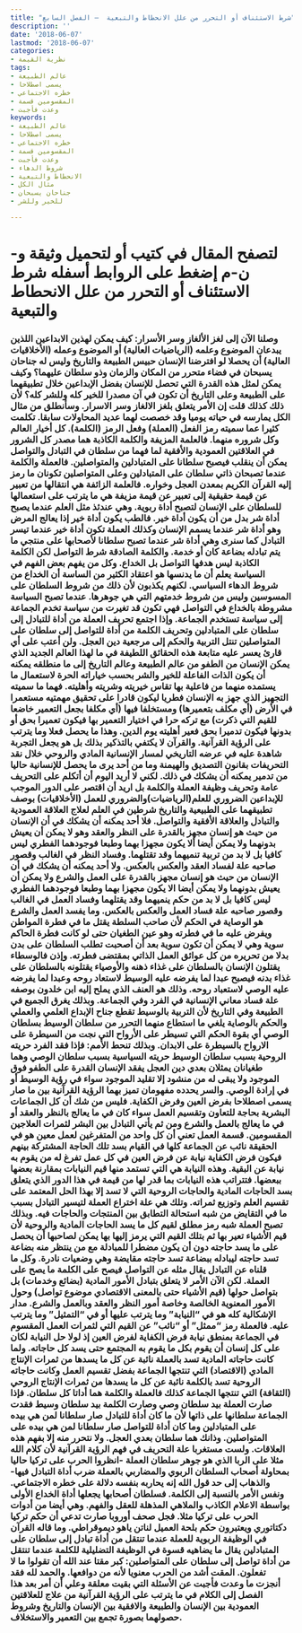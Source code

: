 ```yaml
---
title: "شرط الاستئناف أو التحرر من علل الانحطاط والتبعية  – الفصل السابع"
description: ''
date: '2018-06-07'
lastmod: '2018-06-07'
categories:
- نظرية القيمة
tags:
- عالم الطبيعة
- يسمى اصطلاحا
- خطره الاجتماعي
- المقسومين قسمة
- وعدت فأجبت
keywords:
- عالم الطبيعة
- يسمى اصطلاحا
- خطره الاجتماعي
- المقسومين قسمة
- وعدت فأجبت
- شروط الدهاء
- الانحطاط والتبعية
- مثال الكل
- جناحان يسبحان
- للخير وللشر

---
```

# **لتصفح المقال في كتيب أو لتحميل وثيقة و-ن-م إضغط على الروابط أسفله** **شرط الاستئناف أو التحرر من علل الانحطاط والتبعية**

### وصلنا الآن إلى لغز الألغاز وسر الأسرار: كيف يمكن لهذين الابداعين اللذين يبدعان الموضوع وعلمه (الرياضيات العالية) أو الموضوع وعمله (الأخلاقيات العالية) أن يحصلا لو افترضنا الإنسان حبيس الطبيعة والتاريخ وليس له جناحان يسبحان في فضاء متحرر من المكان والزمان وذو سلطان عليهما؟ وكيف يمكن لمثل هذه القدرة التي تحصل للإنسان بفضل الإبداعين خلال تطبيقهما على الطبيعة وعلى التاريخ أن تكون في آن مصدرا للخير كله وللشر كله؟ لأن ذلك كذلك قلت إن الأمر يتعلق بلغز الالغاز وسر الاسرار. وسأنطلق من مثال الكل يمارسه في حياته يوميا وقد خصصت لهما عديد المحاولات سابقا. تكلمت كثيرا عما سميته رمز الفعل (العملة) وفعل الرمز (الكلمة). كل أخيار العالم وكل شروره منهما. فالعلمة المزيفة والكلمة الكاذبة هما مصدر كل الشرور في العلاقتين العمودية والأفقية لما فهما من سلطان في التبادل والتواصل يمكن أن ينقلب فيصبح سلطانا على المتبادلين والمتواصلين. فالعملة والكلمة عندما تصبحان ذاتي سلطان على المتبادلين وعلى المتواصلين تكونان ما رمز إليه القرآن الكريم بمعدن العجل وخواره. فالعلمة الزائفة هي انتقالها من تعبير عن قيمة حقيقية إلى تعبير عن قيمة مزيفة هي ما يترتب على استعمالها للسلطان على الإنسان لتصبح أداة ربوية. وهي عندئذ مثل العلم عندما يصبح أداة شر بدل من أن يكون أداة خير. فالطب يكون أداة خير إذا يعالج المرض وهو أداة شر عندما يسمم الإنسان وكذلك العملة تكون أداة خير عندما تيسر التبادل كما سنرى وهي أداة شر عندما تصبح سلطانا لأصحابها على منتجي ما يتم تبادله بضاعة كان أو خدمة. والكلمة الصادقة شرط التواصل لكن الكلمة الكاذبة ليس هدفها التواصل بل الخداع. وكل من يفهم بعض الفهم في السياسة يعلم أن ما يدنسها هو اعتقاد الكثير من الساسة أن الخداع من شروط الدهاء السياسي. لكنهم يكذبون لأن ذلك من شروط السلطان على المسوسين وليس من شروط خدمتهم التي هي جوهرها. عندما تصبح السياسة مشروطة بالخداع في التواصل فهي تكون قد تغيرت من سياسة تخدم الجماعة إلى سياسة تستخدم الجماعة. وإذا اجتمع تحريف العملة من أداة للتبادل إلى سلطان على المتبادلين وتحريف الكلمة من أداة للتواصل إلى سلطان على المتواصلين تنتل التربية والحكم إلى مرجعية دين العجل. ولن أعتب على أي قارئ يعسر عليه متابعة هذه الحقائق اللطيفة في ما لهذا العالم الجديد الذي يمكن الإنسان من الطفو من عالم الطبيعة وعالم التاريخ إلى ما منطلقه يمكنه أن يكون الذات الفاعلة للخير والشر بحسب خياراته الحرة لاستعمال ما يستمده منهما من فاعلية بها تقاس خيريته وشريته وأهليته. فهما ما سميته التجهيز الذي جهز به الإنسان فطريا ليكون قادرا على تحقيق مهمتيه مستعمرا في الأرض (أي مكلف بتعميرها) ومستخلفا فيها (أي مكلفا بجعل التعمير خاضعا للقيم التي ذكرت) مع تركه حرا في اختيار التعمير بها فيكون تعميرا بحق أو بدونها فيكون تدميرا بحق فعير أهليته يوم الدين. وهذا ما يحصل فعلا وما يترتب على الرؤية القرآنية. والقرآن لا يكتفي بالتذكير بذلك بل هو يجعل التجربة شاهدة عليه في عرضه التاريخي لمسار الإنسانية المادي والروحي خلال نقد التحريفات بقانون التصديق والهيمنة وما من أحد يرى ما يحصل للإنسانية حاليا من تدمير يمكنه أن يشكك في ذلك. لكني لا أريد اليوم أن أتكلم على التحريف عامة وتحريف وظيفة العملة والكلمة بل اريد أن اقتصر على الدور الموجب للإبداعين الضروري للعلم(الرياضيات)والضروري للعمل (الأخلاقيات) بوصف تطبيقهما على الطبيعية والتاريخ شرطين في العلم لعلاج العلاقة العمودية والتبادل والعلاقة الأفقية والتواصل. فلا أحد يمكنه أن يشكك في أن الإنسان من حيث هو إنسان مجهز بالقدرة على النظر والعقد وهو لا يمكن أن يعيش بدونهما ولا يمكن أيضا ألا يكون مجهزا بهما وطبعا فوجودهما الفطري ليس كافيا بل لا بد من تربية تنميهما وقد تقتلهما. وفساد النظر في الغالب وقصور صاحبه علة لفساد العقد والعكس بالعكس. ولا أحد يمكنه أن يشكك في أن الإنسان من حيث هو إنسان مجهز بالقدرة على العمل والشرع ولا يمكن أن يعيش بدونهما ولا يمكن أيضا الا يكون مجهزا بهما وطبعا فوجودهما الفطري ليس كافيا بل لا بد من حكم ينميهما وقد يقتلهما وفساد العمل في الغالب وقصور صاحبه علة فساد العمل والعكس بالعكس. وما يفسد العمل والشرع هو الوصاية في الحكم لأن صاحب السلطة يقتل ما في فطرة المواطن ويفرض عليه ما في فطرته وهو عين الطغيان حتى لو كانت فطرة الحاكم سوية وهي لا يمكن أن تكون سوية بعد أن أصحبت تطلب السلطان على بدن بدلا من تحريره من كل عوائق العمل الذاتي بمقتضى فطرته. وإذن فالوسطاء يقتلون الإنسان بالسلطان على غذاء ذهنه والأوصياء يقتلونه بالسلطان على غذاء بدنه فيصبح عبدا لما يفرضه عليه الوسيط لاستعاد روحه وعبدا لما يفرضه عليه الوصي لاستعباد روحه. وذلك هو العنف الذي يملح إليه ابن خلدون بوصفه علة فساد معاني الإنسانية في الفرد وفي الجماعة. وبذلك يغرق الجميع في الطبيعة وفي التاريخ لأن التربية بالوسيط تقطع جناح الإبداع العلمي والعملي والحكم بالوصاية يلغي ما استطاع منهما التحرر من سلطان الوسيط بسلطان الوصي أي بقوة الحكم التي تسيطر على الأرواح التي نجت من السيطرة على الارواح بالسيطرة على الابدان. وبذلك تنحط الأمم: فإذا فقد الفرد حريته الروحية بسبب سلطان الوسيط حريته السياسية بسبب سلطان الوصي وهما طغيانان يمثلان بعدي دين العجل يفقد الإنسان القدرة على الطفو فوق الموجود ولا يبقى له من منشود إلا تقليد الموجود سواء في رؤية الوسيط أو في إرادة الوصي. والسر يحدده مفهومان تميز بهما الرؤية القرآنية بين ما صار يسمى اصطلاحا بفرض العين وفرض الكفاية. فليس من شك أن كل الجماعات البشرية بحاجة للتعاون وتقسيم العمل سواء كان في ما يعالج بالنظر والعقد أو في ما يعالج بالعمل والشرع ومن ثم يأتي التبادل بين البشر لثمرات العلاجين المقسومين. قسمة العمل تعني أن كل واحد من المتفرغين لعمل معين هو في الحقيقة نائب عن الجماعة كلها في القيام بسد تلك الحاجة المشتركة بينهم فيكون فرض الكفاية نيابة عن فرض العين في كل عمل تفرغ له من يقوم به نيابة عن البقية. وهذه النيابة هي التي تستمد منها قيم النيابات بمقارنة بعضها ببعضها. فتتراتب هذه النيابات بما قدر لها من قيمة في هذا الدور الذي يتعلق بسد الحاجات المادية والحاجات الروحية التي لا تسد إلا بهذا الحل المعتمد على تقسيم العلم وتوزيع ثمراته. وتلك هي علة اختراع العملة لتيسير التبادل بسبب ما في التقايض من شبه استحالة التطابق بين المنتجات والحاجات فيه. وبذلك تصبح العملة شبه رمز مطلق لقيم كل ما يسد الحاجات المادية والروحية لأن قيم الأشياء تعير بها ثم بتلك القيم التي يرمز إليها بها يمكن لصاحبها أن يحصل على ما يسد حاجته دون أن يكون مضطرا للمبادلة مع من ينتظر منه بضاعة تسد حاجته ليبادله ببضاعة تسد حاجته مقايضة وهي وضعيات نادرة. وكل ما قلناه عن التبادل يقال مثله عن التواصل فيصح على الكلمة ما يصح على العملة. لكن الآن الأمر لا يتعلق بتبادل الأمور المادية (بضائع وخدمات) بل بتواصل حولها (قيم الأشياء حتى بالمعنى الاقتصادي موضوع تواصل) وحول الأمور المعنوية الخالصة وخاصة أمور النظر والعقد وبالعمل والشرع. مدار الإشكالية كله هو في “النيابة” وما يترتب عليها أو في “التمثيل” وما يترتب عليه. فالعملة رمز “ممثل” أو “نائب” عن القيم التي لثمرات العمل المقسوم في الجماعة بمنطق نيابة فرض الكفاية لفرض العين إذ لولا حل النيابة لكان على كل إنسان أن يقوم بكل ما يقوم به المجتمع حتى يسد كل حاجاته. ولما كانت حاجاته المادية تسد بالعملة نائبة عن كل ما يسدها من ثمرات الإنتاج المادي (الاقتصاد) التي تنتجها الجماعة بفضل تقسيم العمل وكانت حاجاته الروحية تسد بالكلمة نائبة عن كل ما يسدها من ثمرات الإنتاج الروحي (الثقافة) التي تنتجها الجماعة كذلك فالعملة والكلمة هما أداتا كل سلطان. فإذا صارت العملة بيد سلطان وصي وصارت الكلمة بيد سلطان وسيط فقدت الجماعة سلطانها على ذاتها لأن ما كان أداة للتبادل صار سلطانا لمن هي بيده على المتبادلين وما كان أداة للتواصل صار سلطانا لمن هي بيده على المتواصلين. وذانك هما سلطان بعدي العجل. ولا نتحرر منه إلا بفهم هذه العلاقات. ولست مستغربا علة التحريف في فهم الرؤية القرآنية لأن كلام الله مثلا على الربا الذي هو جوهر سلطان العملة -انظروا الحرب على تركيا حاليا بمحاولة أصحاب السلطان الربوي والمضاربي بالعملة ضرب أداة التبادل فيها-والذهاب إلى حد قول الله إنه يحاربه بنفسه دلالة على خطره الاجتماعي. ونفس الأمر بالنسبة إلى الكلمة. فسلطان أصحابها يجعلها أداة الخداع الأولى بواسطة الاعلام الكاذب والملاهي المذهلة للعقل والفهم. وهي أيضا من أدوات الحرب على تركيا مثلا. فجل صحف أوروبا صارت تدعي أن حكم تركيا دكتاتوري ويعتبرون حكم بلحة العميل لناتن ياهو ديموقراطي. وما قاله القرآن في الوظيفة الربوية للعملة عندما تنتقل من أداة تبادل إلى سلطان على المتبادلين يقال ما يضاهيه قسوة في الوظيفة التضليلية للكلمة عندما تنتقل من أداة تواصل إلى سلطان على المتواصلين: كبر مقتا عند الله أن تقولوا ما لا تفعلون. المقت أشد من الحرب معنويا لأنه من دوافعها. والحمد لله فقد أنجزت ما وعدت فأجبت عن الأسئلة التي بقيت معلقة وعلي أن أمر بعد هذا الفصل إلى الكلام في ما يترتب على الرؤية القرآنية من علاج للعلاقتين العمودية بين الإنسان والطبيعة والافقية بين الإنسان والتاريخ وشروط حصولهما بصورة تجمع بين التعمير والاستخلاف.

###